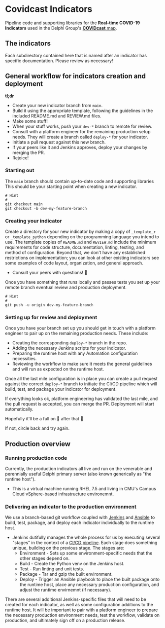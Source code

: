 # Covidcast Indicators

Pipeline code and supporting libraries for the **Real-time COVID-19 Indicators** used in the Delphi Group's [**COVIDcast** map](https://covidcast.cmu.edu).

## The indicators

Each subdirectory contained here that is named after an indicator has specific documentation. Please review as necessary!

## General workflow for indicators creation and deployment

**tl;dr**

- Create your new indicator branch from `main`.
- Build it using the appropriate template, following the guidelines in the included README.md and REVIEW.md files.
- Make some stuff!
- When your stuff works, push your `dev-*` branch to remote for review.
- Consult with a platform engineer for the remaining production setup needs. They will create a branch called `deploy-*` for your indicator.
- Initiate a pull request against this new branch.
- If your peers like it and Jenkins approves, deploy your changes by merging the PR.
- Rejoice!

### Starting out

The `main` branch should contain up-to-date code and supporting libraries This should be your starting point when creating a new indicator.

```shell
# Hint
#
git checkout main
git checkout -b dev-my-feature-branch
```

### Creating your indicator

Create a directory for your new indicator by making a copy of `_template_r` or `_template_python` depending on the programming language you intend to use. The template copies of `README.md` and `REVIEW.md` include the minimum requirements for code structure, documentation, linting, testing, and method of configuration. Beyond that, we don't have any established restrictions on implementation; you can look at other existing indicators see some examples of code layout, organization, and general approach.

- Consult your peers with questions! :handshake:

Once you have something that runs locally and passes tests you set up your remote branch eventual review and production deployment.

```shell
# Hint
#
git push -u origin dev-my-feature-branch
```

### Setting up for review and deployment

Once you have your branch set up you should get in touch with a platform engineer to pair up on the remaining production needs. These include:

- Creating the corresponding `deploy-*` branch in the repo.
- Adding the necessary Jenkins scripts for your indicator.
- Preparing the runtime host with any Automation configuration necessities.
- Reviewing the workflow to make sure it meets the general guidelines and will run as expected on the runtime host.

Once all the last mile configuration is in place you can create a pull request against the correct `deploy-*` branch to initiate the CI/CD pipeline which will build, test, and package your indicator for deployment.

If everything looks ok, platform engineering has validated the last mile, and the pull request is accepted, you can merge the PR. Deployment will start automatically.

Hopefully it'll be a full on :tada: after that :crossed_fingers:

If not, circle back and try again.

## Production overview

### Running production code

Currently, the production indicators all live and run on the venerable and perennially useful Delphi primary server (also known generically as "the runtime host").

- This is a virtual machine running RHEL 7.5 and living in CMU's Campus Cloud vSphere-based infrastructure environemnt.

### Delivering an indicator to the production environment

We use a branch-based git workflow coupled with [Jenkins](https://www.jenkins.io/) and [Ansible](https://www.ansible.com/) to build, test, package, and deploy each indicator individually to the runtime host.

- Jenkins dutifully manages the whole process for us by executing several "stages" in the context of a [CI/CD pipeline](https://dzone.com/articles/learn-how-to-setup-a-cicd-pipeline-from-scratch). Each stage does something unique, building on the previous stage. The stages are:
  - Environment - Sets up some environment-specific needs that the other stages depend on.
  - Build - Create the Python venv on the Jenkins host.
  - Test - Run linting and unit tests.
  - Package - Tar and gzip the built environment.
  - Deploy - Trigger an Ansible playbook to place the built package onto the runtime host, place any necessary production configuration, and adjust the runtime envirnemnt (if necessary).

There are several additional Jenkins-specific files that will need to be created for each indicator, as well as some configuration additions to the runtime host. It will be important to pair with a platform engineer to prepare the necessary production environment needs, test the workflow, validate on production, and ultimately sign off on a production release.
